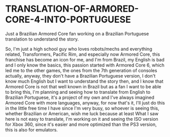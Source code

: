 # TRANSLATION-OF-ARMORED-CORE-4-INTO-PORTUGUESE
Just a Brazilian Armored Core fan working on a Brazilian Portuguese translation to understand the story.

So, I'm just a high school guy who loves robots/mechs and everything related, Transformers, Pacific Rim, and especially now Armored Core, this franchise has become an icon for me, and I'm from Brazil, my English is bad and I only know the basics, this passion started with Armored Core 6, which led me to the other games, the ones from the 7th generation of consoles actually, anyway, they don't have a Brazilian Portuguese version, I don't know much English but I want to understand the story then, and I know that Armored Core is not that well known in Brazil but as a fan I want to be able to bring this, I'm planning and seeing how to translate from English to Brazilian Portuguese, it's a project of my own and I've always imagined Armored Core with more languages, anyway, for now that's it, I'll just do this in the little free time I have since I'm very busy, so whoever is seeing this, whether Brazilian or American, wish me luck because at least What I saw here is not easy to translate, I'm working on it and seeing the ISO version for Xbox 360, since it's easier and more optimized than the PS3 version, this is also for emulators.

